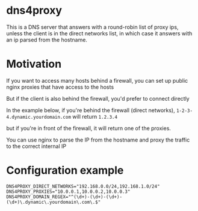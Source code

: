 # dns4proxy

This is a DNS server that answers with a round-robin list of proxy ips,
unless the client is in the direct networks list, in which case it
answers with an ip parsed from the hostname.

# Motivation

If you want to access many hosts behind a firewall, you can set up public nginx proxies that have access to the hosts

But if the client is also behind the firewall, you'd prefer to connect directly

In the example below, if you're behind the firewall (direct networks), `1-2-3-4.dynamic.yourdomain.com` will return `1.2.3.4`

but if you're in front of the firewall, it will return one of the proxies.

You can use nginx to parse the IP from the hostname and proxy the traffic to the correct internal IP

# Configuration example

```
DNS4PROXY_DIRECT_NETWORKS="192.168.0.0/24,192.168.1.0/24"
DNS4PROXY_PROXIES="10.0.0.1,10.0.0.2,10.0.0.3"
DNS4PROXY_DOMAIN_REGEX="^(\d+)-(\d+)-(\d+)-(\d+)\.dynamic\.yourdomain\.com\.$"
```
